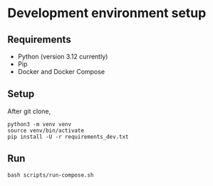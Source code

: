 # Development environment setup

## Requirements

- Python (version 3.12 currently)
- Pip
- Docker and Docker Compose


## Setup

After git clone,

```shell
python3 -m venv venv
source venv/bin/activate
pip install -U -r requirements_dev.txt
```


## Run

```shell
bash scripts/run-compose.sh
```
